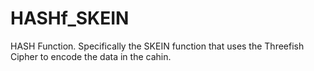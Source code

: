 # HASHf_SKEIN

HASH Function. Specifically the SKEIN function that uses the Threefish Cipher to encode the data in the cahin.
